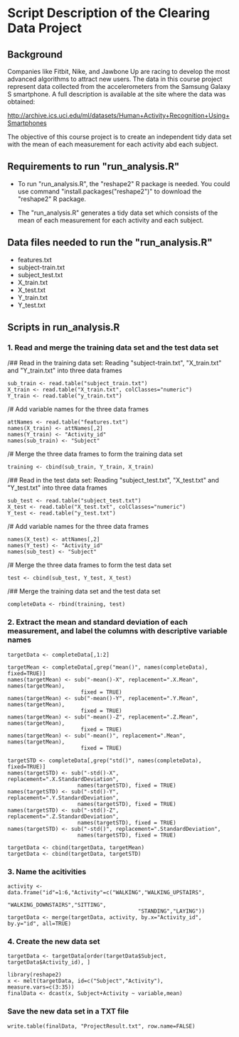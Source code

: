 # Script Description of the Clearing Data Project

## Background
Companies like Fitbit, Nike, and Jawbone Up are racing to develop the most advanced algorithms to attract new users. The data in this course project represent data collected from the accelerometers from the Samsung Galaxy S smartphone. A full description is available at the site where the data was obtained: 

http://archive.ics.uci.edu/ml/datasets/Human+Activity+Recognition+Using+Smartphones

The objective of this course project is to create an independent tidy data set with the mean of each measurement for each activity abd each subject. 


## Requirements to run "run_analysis.R"

* To run "run_analysis.R", the "reshape2" R package is needed. You could use command "install.packages("reshape2")" to download the "reshape2" R package.

* The "run_analysis.R" generates a tidy data set which consists of the mean of each measurement for each activity and each subject.


## Data files needed to run the "run_analysis.R"

* features.txt
* subject-train.txt
* subject_test.txt
* X_train.txt
* X_test.txt
* Y_train.txt
* Y_test.txt


## Scripts in run_analysis.R

### 1. Read and merge the training data set and the test data set
/##    Read in the training data set: Reading "subject-train.txt", "X_train.txt" and "Y_train.txt" into three data frames

	sub_train <- read.table("subject_train.txt")
	X_train <- read.table("X_train.txt", colClasses="numeric")
	Y_train <- read.table("y_train.txt")

/#     Add variable names for the three data frames

	attNames <- read.table("features.txt")
	names(X_train) <- attNames[,2]
	names(Y_train) <- "Activity_id"
	names(sub_train) <- "Subject"

/#     Merge the three data frames to form the training data set

	training <- cbind(sub_train, Y_train, X_train)

/##    Read in the test data set: Reading "subject_test.txt", "X_test.txt" and "Y_test.txt" into three data frames

	sub_test <- read.table("subject_test.txt")
	X_test <- read.table("X_test.txt", colClasses="numeric")
	Y_test <- read.table("y_test.txt")

/#     Add variable names for the three data frames

	names(X_test) <- attNames[,2]
	names(Y_test) <- "Activity_id"
	names(sub_test) <- "Subject"

/#     Merge the three data frames to form the test data set

	test <- cbind(sub_test, Y_test, X_test)

/##    Merge the training data set and the test data set

	completeData <- rbind(training, test)


### 2. Extract the mean and standard deviation of each measurement, and label the columns with descriptive variable names
	targetData <- completeData[,1:2]

	targetMean <- completeData[,grep("mean()", names(completeData), fixed=TRUE)]
	names(targetMean) <- sub("-mean()-X", replacement=".X.Mean", names(targetMean), 
                           fixed = TRUE)
	names(targetMean) <- sub("-mean()-Y", replacement=".Y.Mean", names(targetMean), 
                           fixed = TRUE)
	names(targetMean) <- sub("-mean()-Z", replacement=".Z.Mean", names(targetMean), 
                           fixed = TRUE)
	names(targetMean) <- sub("-mean()", replacement=".Mean", names(targetMean), 
                           fixed = TRUE)

	targetSTD <- completeData[,grep("std()", names(completeData), fixed=TRUE)]
	names(targetSTD) <- sub("-std()-X", replacement=".X.StandardDeviation", 
                          names(targetSTD), fixed = TRUE)
	names(targetSTD) <- sub("-std()-Y", replacement=".Y.StandardDeviation", 
                          names(targetSTD), fixed = TRUE)
	names(targetSTD) <- sub("-std()-Z", replacement=".Z.StandardDeviation", 
                          names(targetSTD), fixed = TRUE)
	names(targetSTD) <- sub("-std()", replacement=".StandardDeviation", 
                          names(targetSTD), fixed = TRUE)

	targetData <- cbind(targetData, targetMean)
	targetData <- cbind(targetData, targetSTD)
	

### 3. Name the acitivities
	activity <- data.frame("id"=1:6,"Activity"=c("WALKING","WALKING_UPSTAIRS",
                                             "WALKING_DOWNSTAIRS","SITTING",
                                             "STANDING","LAYING"))
	targetData <- merge(targetData, activity, by.x="Activity_id", by.y="id", all=TRUE)


### 4. Create the new data set
	targetData <- targetData[order(targetData$Subject, targetData$Activity_id), ]

	library(reshape2)
	x <- melt(targetData, id=c("Subject","Activity"), measure.vars=c(3:35)) 
	finalData <- dcast(x, Subject+Activity ~ variable,mean)        


###    Save the new data set in a TXT file
	write.table(finalData, "ProjectResult.txt", row.name=FALSE)
